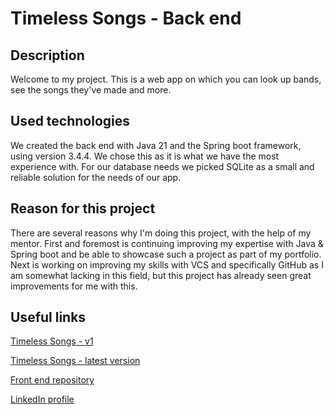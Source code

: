 # Timeless Songs - Back end
## Description
Welcome to my project. This is a web app on which you can look up bands, see the songs they've made
and more.
## Used technologies
We created the back end with Java 21 and the Spring boot framework, using version 3.4.4.
We chose this as it is what we have the most experience with.
For our database needs we picked SQLite as a small and reliable solution for the needs of our app.
## Reason for this project
There are several reasons why I'm doing this project, with the help of my mentor.
First and foremost is continuing improving my expertise with Java & Spring boot 
and be able to showcase such a project as part of my portfolio.
Next is working on improving my skills with VCS and specifically GitHub as I am somewhat lacking in this field,
but this project has already seen great improvements for me with this.
## Useful links
[Timeless Songs - v1](https://v1.timeless-songs.feco.be)

[Timeless Songs - latest version](https://timeless-songs.feco.be)

[Front end repository](https://github.com/BenCouwberghs/timeless_songs_frontend)

[LinkedIn profile](https://www.linkedin.com/in/ben-couwberghs/)